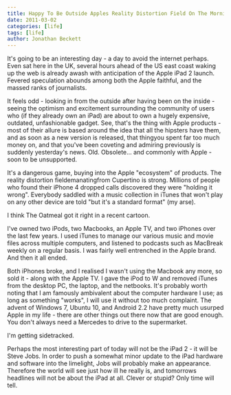 ```yaml
---
title: Happy To Be Outside Apples Reality Distortion Field On The Morning Ofthe Ipad 2 Release
date: 2011-03-02
categories: [life]
tags: [life]
author: Jonathan Beckett
---
```


It's going to be an interesting day - a day to avoid the internet perhaps. Even sat here in the UK, several hours ahead of the US east coast waking up the web is already awash with anticipation of the Apple iPad 2 launch. Fevered speculation abounds among both the Apple faithful, and the massed ranks of journalists.

It feels odd - looking in from the outside after having been on the inside - seeing the optimism and excitement surrounding the community of users who (if they already own an iPad) are about to own a hugely expensive, outdated, unfashionable gadget. See, that's the thing with Apple products - most of their allure is based around the idea that all the hipsters have them, and as soon as a new version is released, that thingyou spent far too much money on, and that you've been coveting and admiring previously is suddenly yesterday's news. Old. Obsolete... and commonly with Apple - soon to be unsupported.

It's a dangerous game, buying into the Apple "ecosystem" of products. The reality distortion fieldemanatingfrom Cupertino is strong. Millions of people who found their iPhone 4 dropped calls discovered they were "holding it wrong". Everybody saddled with a music collection in iTunes that won't play on any other device are told "but it's a standard format" (my arse).

I think The Oatmeal got it right in a recent cartoon.

I've owned two iPods, two Macbooks, an Apple TV, and two iPhones over the last few years. I used iTunes to manage our various music and movie files across multiple computers, and listened to podcasts such as MacBreak weekly on a regular basis. I was fairly well entrenched in the Apple brand. And then it all ended.

Both iPhones broke, and I realised I wasn't using the Macbook any more, so sold it - along with the Apple TV. I gave the iPod to W and removed iTunes from the desktop PC, the laptop, and the netbooks. It's probably worth noting that I am famously ambivalent about the computer hardware I use; as long as something "works", I will use it without too much complaint. The advent of Windows 7, Ubuntu 10, and Android 2.2 have pretty much usurped Apple in my life - there are other things out there now that are good enough. You don't always need a Mercedes to drive to the supermarket.

I'm getting sidetracked.

Perhaps the most interesting part of today will not be the iPad 2 - it will be Steve Jobs. In order to push a somewhat minor update to the iPad hardware and software into the limelight, Jobs will probably make an appearance. Therefore the world will see just how ill he really is, and tomorrows headlines will not be about the iPad at all. Clever or stupid? Only time will tell.